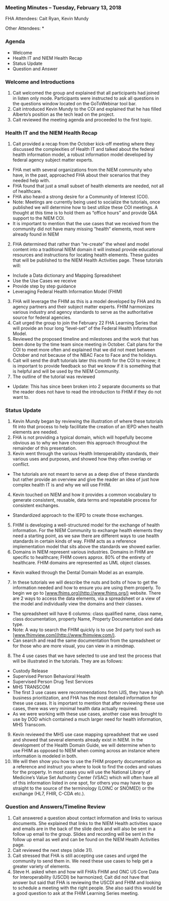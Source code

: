 ### Meeting Minutes – Tuesday, February 13, 2018

FHA Attendees: Cait Ryan, Kevin Mundy 

Other Attendees: *

### Agenda
* Welcome
* Health IT and NIEM Health Recap
* Status Update
* Question and Answer

### Welcome and Introductions 
1. Cait welcomed the group and explained that all participants had joined in listen only mode. Participants were instructed to ask all questions in the questions window located on the GoToWebinar tool bar.
2. Cait introduced Kevin Mundy to the COI and explained that he has filled Alberto’s position as the tech lead on the project.
3. Cait reviewed the meeting agenda and proceeded to the first topic.

### Health IT and the NIEM Health Recap
1. Cait provided a recap from the October kick-off meeting where they discussed the complexities of Health IT and talked about the federal health information model, a robust information model developed by federal agency subject matter experts.
* FHA met with several organizations from the NIEM community who have, in the past, approached FHA about their scenarios that they needed help with.
* FHA found that just a small subset of health elements are needed, not all of healthcare. 
* FHA also heard a strong desire for a Community of Interest (COI).
* Note: Meetings are currently being used to socialize the tutorials, once published we will determine how to best utilize these COI meetings. A thought at this time is to hold them as “office hours” and provide Q&A support to the NIEM COI.
* It is important to mention that the use cases that we received from the community did not have many missing “health” elements, most were already found in NIEM
2. FHA determined that rather than “re-create” the wheel and model content into a traditional NIEM domain it will instead provide educational resources and instructions for locating health elements. These guides that will be published to the NIEM Health Activities page. These tutorials will:
* Include a Data dictionary and Mapping Spreadsheet
* Use the Use Cases we receive 
* Provide step by step guidance
* Leveraging Federal Health Information Model (FHIM)
3. FHA will leverage the FHIM as this is a model developed by FHA and its agency partners and their subject matter experts. FHIM harmonizes various industry and agency standards to serve as the authoritative source for federal agencies.
4. Cait urged the group to join the February 22 FHA Learning Series that will provide an hour long “level-set” of the Federal Health Information Model.
5. Reviewed the proposed timeline and milestones and the work that has been done by the time team since meeting in October. Cait plans for the COI to meet more often and explained that we did not meet between October and not because of the NBAC Face to Face and the holidays. 
6. Cait will send the draft tutorials later this month for the COI to review; it is important to provide feedback so that we know if it is something that is helpful and will be used by the NIEM Community.  
7. The outline of the tutorial was reviewed
* Update: This has since been broken into 2 separate documents so that the reader does not have to read the introduction to FHIM if they do not want to.

### Status Update

1. Kevin Mundy began by reviewing the illustration of where these tutorials fit into that process to help facilitate the creation of an IEPD when health elements are needed.
2. FHA is not providing a typical domain, which will hopefully become obvious as to why we have chosen this approach throughout the remainder of this presentation.
3. Kevin went through the various Health Interoperability standards, their various uses and purposes, and showed how they often overlap or conflict.
* The tutorials are not meant to serve as a deep dive of these standards but rather provide an overview and give the reader an idea of just how complex health IT is and why we will use FHIM.
4. Kevin touched on NIEM and how it provides a common vocabulary to generate consistent, reusable, data terms and repeatable process for consistent exchanges.
* Standardized approach to the IEPD to create those exchanges. 
5. FHIM is developing a well-structured model for the exchange of health information. For the NIEM Community to exchange health elements they need a starting point, as we saw there are different ways to use health standards in certain kinds of way. FHIM acts as a reference implementation model that sits above the standards we showed earlier. 
6. Domains in NIEM represent various industries. Domains in FHIM are specific to healthcare; FHIM covers approx. 80% of the entirety of healthcare. FHIM domains are represented as UML object classes.
* Kevin walked through the Dental Domain Model as an example.
7. In these tutorials we will describe the nuts and bolts of how to get the information needed and how to ensure you are using them properly. To begin we go to [www.fhims.org](http://www.fhims.org/) website. There are 2 ways to access the data elements, via a spreadsheet or a view of the model and individually view the domains and their classes.
* The spreadsheet will have 6 columns: class qualified name, class name, class documentation, property Name, Property Documentation and data type.
* Note: A way to search the FHIM quickly is to use 3rd party tool such as [www.fhimview.com](http://www.fhimview.com/).
* Can search and read the same documentation from the spreadsheet or for those who are more visual, you can view in a mindmap.
8. The 4 use cases that we have selected to use and test the process that will be illustrated in the tutorials. They are as follows: 
* Custody Release
* Supervised Person Behavioral Health 
* Supervised Person Drug Test Services
* MHS TRANSCOM
* The first 3 use cases were recommendations from IJIS, they have a high business prioritization, and FHA has the most detailed information for these use cases. It is important to mention that after reviewing these use cases, there was very minimal health data actually required.  
* As we were working with these use cases, another case was brought to use by DOD which contained a much larger need for health information, MHS Transcom.
9. Kevin reviewed the MHS use case mapping spreadsheet that we used and showed that several elements already exist in NIEM. In the development of the Health Domain Guide, we will determine when to use FHIM as opposed to NIEM when coming across an instance where information is modeled in both. 
10. We will then show you how to use the FHIM property documentation as a reference and instruct you where to look to find the codes and values for the property. In most cases you will use the National Library of Medicine’s Value Set Authority Center (VSAC) which will often have all of this information listed in one spot, for others you may have to go straight to the source of the terminology (LOINC or SNOMED) or the exchange (HL7, FHIR, C-CDA etc.).

### Question and Answers/Timeline Review

1. Cait answered a question about contact information and links to various documents. She explained that links to the NIEM Health activities space and emails are in the back of the slide deck and will also be sent in a follow up email to the group. Slides and recording will be sent in the follow up email as well and can be found on the NIEM Health Activities page.
2. Cait reviewed the next steps (slide 31).
3. Cait stressed that FHA is still accepting use cases and urged the community to send them in. We need these use cases to help get a greater variety of elements.
4. Steve H. asked when and how will FHA’s FHIM and ONC US Core Data for Interoperability (USCDI) be harmonized; Cait did not have that answer but said that FHA is reviewing the USCDI and FHIM and looking to schedule a meeting with the right people. She also said this would be a good question to ask at the FHIM Learning Series meeting.
